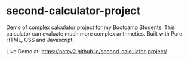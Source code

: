 # second-calculator-project
Demo of complex calculator project for my Bootcamp Students. This calculator can evaluate much more complex arithmetics. Built with Pure HTML, CSS and Javascript.

Live Demo at: https://natev2.github.io/second-calculator-project/
